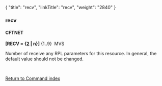 {
    "title": "recv",
    "linkTitle": "recv",
    "weight": "2840"
}<span id="recv"></span>

### recv

#### CFTNET

**\[RECV = {<u>2</u> | n}\]** {1..9}  MVS

Number of receive any RPL parameters
for this resource. In general, the default value should not be changed.

 

[Return to Command index](../../)

 
